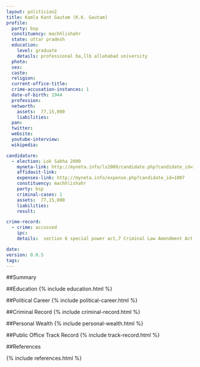 ```yaml
---
layout: politician2
title: Kamla Kant Gautam (K.K. Gautam)
profile: 
  party: bsp
  constituency: machhlishahr
  state: uttar pradesh
  education: 
    level: graduate
    details: professional ba,llb allahabad university
  photo: 
  sex: 
  caste: 
  religion: 
  current-office-title: 
  crime-accusation-instances: 1
  date-of-birth: 1944
  profession: 
  networth: 
    assets:  77,15,000
    liabilities: 
  pan: 
  twitter: 
  website: 
  youtube-interview: 
  wikipedia: 

candidature: 
  - election: Lok Sabha 2009
    myneta-link: http://myneta.info/ls2009/candidate.php?candidate_id=1807
    affidavit-link: 
    expenses-link: http://myneta.info/expense.php?candidate_id=1807
    constituency: machhlishahr 
    party: bsp
    criminal-cases: 1
    assets:  77,15,000
    liabilities: 
    result:  

crime-record: 
  - crime: accussed
    ipc: 
    details:  section 6 special power act,7 Criminal Law Amendment Act  

date: 
version: 0.0.5
tags: 
---
```

##Summary


##Education
{% include education.html %}


##Political Career
{% include political-career.html %}


##Criminal Record
{% include criminal-record.html %}


##Personal Wealth
{% include personal-wealth.html %}


##Public Office Track Record
{% include track-record.html %}


##References


{% include references.html %}